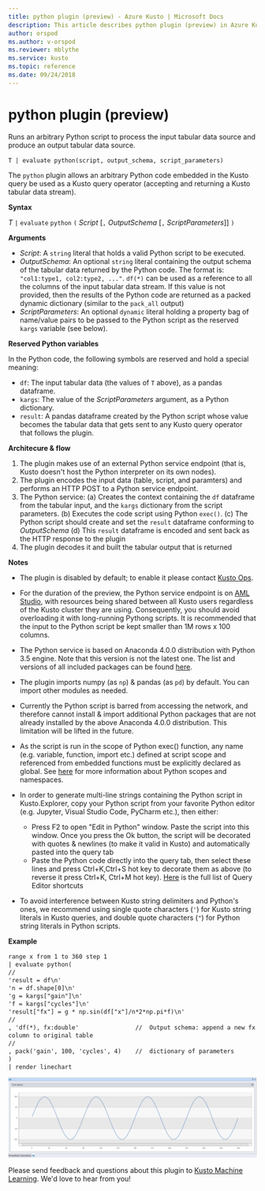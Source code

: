 ```yaml
---
title: python plugin (preview) - Azure Kusto | Microsoft Docs
description: This article describes python plugin (preview) in Azure Kusto.
author: orspod
ms.author: v-orspod
ms.reviewer: mblythe
ms.service: kusto
ms.topic: reference
ms.date: 09/24/2018
---
```

# python plugin (preview)

Runs an arbitrary Python script to process the input tabular data source and produce an output tabular data source.

    T | evaluate python(script, output_schema, script_parameters)

The `python` plugin allows an arbitrary Python code embedded in the Kusto query
be used as a Kusto query operator (accepting and returning a Kusto tabular data
stream).

**Syntax**

*T* `|` `evaluate` `python` `(` *Script* [`,` *OutputSchema* [`,` *ScriptParameters*]] `)`


**Arguments**

* *Script*: A `string` literal that holds a valid Python script to be executed.
* *OutputSchema*: An optional `string` literal containing the output schema of
  the tabular data returned by the Python code. The format is: `"col1:type1, col2:type2, ..."`. `df(*)` can be used as a reference to all the columns of the input tabular data stream.
  If this value is not provided, then the results of the Python code are returned
  as a packed dynamic dictionary (similar to the `pack_all` output)
* *ScriptParameters*: An optional `dynamic` literal holding a property bag of name/value
  pairs to be passed to the Python script as the reserved `kargs` variable (see below).

**Reserved Python variables**

In the Python code, the following symbols are reserved and hold a special meaning:

* `df`: The input tabular data (the values of `T` above), as a pandas dataframe.
* `kargs`: The value of the *ScriptParameters* argument, as a Python dictionary.
* `result`: A pandas dataframe created by the Python script whose value becomes
  the tabular data that gets sent to any Kusto query operator that follows
  the plugin.

**Architecure & flow**

1. The plugin makes use of an external Python service endpoint (that is, Kusto
   doesn't host the Python interpreter on its own nodes).
2. The plugin encodes the input data (table, script, and paramters) and performs
   an HTTP POST to a Python service endpoint.
3. The Python service:
    (a) Creates the context containing the `df` dataframe from the tabular input,
       and the `kargs` dictionary from the script parameters.
    (b) Executes the code script using Python `exec()`.
    (c) The Python script should create and set the `result` dataframe conforming to *OutputSchema*
    (d) This `result` dataframe  is encoded and sent back as the HTTP response to the plugin
4. The plugin decodes it and built the tabular output that is returned

**Notes**

* The plugin is disabled by default; to enable it please contact [Kusto Ops](https://aka.ms/kustosupport).
  
* For the duration of the preview, the Python service endpoint is on [AML Studio](https://services.azureml.net/quickstart),
  with resources being shared between all Kusto users regardless of the Kusto
  cluster they are using. Consequently, you should avoid overloading it with long-running Pythong
  scripts. It is recommended that the input to the Python script be kept
  smaller than 1M rows x 100 columns.
* The Python service is based on Anaconda 4.0.0 distribution with Python 3.5 engine.
  Note that this version is not the latest one.
  The list and versions of all included packages can be found [here](https://docs.anaconda.com/anaconda/packages/old-pkg-lists/4.0.0/py35).
* The plugin imports numpy (as `np`) & pandas (as `pd`) by default.
  You can import other modules as needed.
* Currently the Python script is barred from accessing the network, and therefore
  cannot install & import additional Python packages that are not already installed by the above Anaconda 4.0.0 distribution.
  This limitation will be lifted in the future.
* As the script is run in the scope of Python exec() function, any name
  (e.g. variable, function, import etc.) defined at script scope and referenced
  from embedded functions must be explicitly declared as global.
  See [here](https://docs.python.org/3/tutorial/classes.html#python-scopes-and-namespaces)
  for more information about Python scopes and namespaces.
* In order to generate multi-line strings containing the Python script in Kusto.Explorer, copy your Python script from your favorite Python editor (e.g. Jupyter, Visual Studio Code, PyCharm etc.), then either:
    * Press F2 to open "Edit in Python" window. Paste the script into this window. Once you press the Ok button, the script will be decorated with quotes & newlines (to make it valid in Kusto) and automatically pasted into the query tab
    * Paste the Python code directly into the query tab, then select these lines and press Ctrl+K,Ctrl+S hot key to decorate them as above (to reverse it press Ctrl+K, Ctrl+M hot key).
    [Here](https://kusdoc2.azurewebsites.net/docs/tools/kusto-explorer-shortcuts.html#query-editor-shortcuts) is the full list of Query Editor shortcuts

* To avoid interference between Kusto string delimiters and Python's ones, we recommend using single quote characters (`'`) for Kusto string
  literals in Kusto queries, and double quote characters (`"`) for
  Python string literals in Python scripts.

**Example**

```kusto
range x from 1 to 360 step 1
| evaluate python(
//
'result = df\n'
'n = df.shape[0]\n'
'g = kargs["gain"]\n'
'f = kargs["cycles"]\n'
'result["fx"] = g * np.sin(df["x"]/n*2*np.pi*f)\n'
//
, 'df(*), fx:double'                //  Output schema: append a new fx column to original table 
//
, pack('gain', 100, 'cycles', 4)    //  dictionary of parameters
)
| render linechart 
```
![](./images/samples/sine-demo.png)

Please send feedback and questions about this plugin to [Kusto Machine Learning](mailto:kustoML@microsoft.com).
We'd love to hear from you!